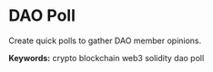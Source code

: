 # DAO Poll

Create quick polls to gather DAO member opinions.

**Keywords:** crypto blockchain web3 solidity dao poll
